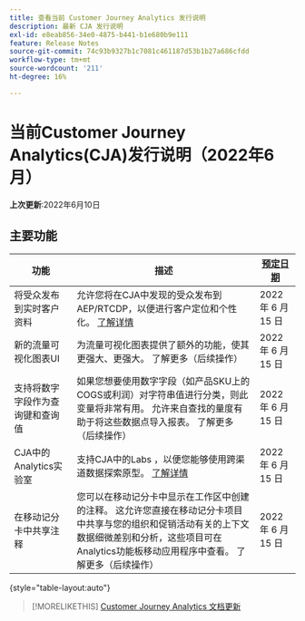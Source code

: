 ```yaml
---
title: 查看当前 Customer Journey Analytics 发行说明
description: 最新 CJA 发行说明
exl-id: e8eab856-34e0-4875-b441-b1e680b9e111
feature: Release Notes
source-git-commit: 74c93b9327b1c7081c461187d53b1b27a686cfdd
workflow-type: tm+mt
source-wordcount: '211'
ht-degree: 16%

---
```


# 当前Customer Journey Analytics(CJA)发行说明（2022年6月）

**上次更新**:2022年6月10日

## 主要功能

| 功能 | 描述 | [预定日期](/help/release-notes/releases.md) |
| ----------- | ---------- | ----- |
| 将受众发布到实时客户资料 | 允许您将在CJA中发现的受众发布到AEP/RTCDP，以便进行客户定位和个性化。 [了解详情](https://experienceleague.adobe.com/docs/analytics-platform/using/cja-components/audiences/audiences-overview.html?lang=en) | 2022 年 6 月 15 日 |
| 新的流量可视化图表UI | 为流量可视化图表提供了额外的功能，使其更强大、更强大。 了解更多（后续操作） | 2022 年 6 月 15 日 |
| 支持将数字字段作为查询键和查询值 | 如果您想要使用数字字段（如产品SKU上的COGS或利润）对字符串值进行分类，则此变量将非常有用。 允许来自查找的量度有助于将这些数据点导入报表。 了解更多（后续操作） | 2022 年 6 月 15 日 |
| CJA中的Analytics实验室 | 支持CJA中的Labs ，以便您能够使用跨渠道数据探索原型。 [了解详情](/help/labs/labs.md) | 2022 年 6 月 15 日 |
| 在移动记分卡中共享注释 | 您可以在移动记分卡中显示在工作区中创建的注释。 这允许您直接在移动记分卡项目中共享与您的组织和促销活动有关的上下文数据细微差别和分析，这些项目可在Analytics功能板移动应用程序中查看。 了解更多（后续操作） | 2022 年 6 月 15 日 |

{style=&quot;table-layout:auto&quot;}

>[!MORELIKETHIS]
>[Customer Journey Analytics 文档更新](/help/release-notes/doc-changes.md)
